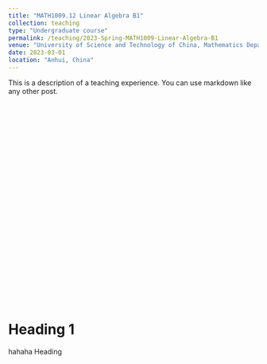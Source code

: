 ```yaml
---
title: "MATH1009.12 Linear Algebra B1"
collection: teaching
type: "Undergraduate course"
permalink: /teaching/2023-Spring-MATH1009-Linear-Algebra-B1
venue: "University of Science and Technology of China, Mathematics Department"
date: 2023-03-01
location: "Anhui, China"
---
```


This is a description of a teaching experience. You can use markdown like any other post.


<div id="echart" style="width: 600px; height: 400px;"></div>
<script type="text/javascript">
    var myChart = echarts.init(document.getElementById('echart'));

    var option = {
        title: {
            text: 'ECharts 样例'
        },
        tooltip: {},
        xAxis: {
            data: ["Mon", "Tue", "Wed", "Thu", "Fri", "Sat", "Sun"]
        },
        yAxis: {},
        series: [{
            name: 'Sales',
            type: 'line',
            data: [5, 20, 36, 10, 10, 20, 30]
        }]
    };

    myChart.setOption(option);
</script>

Heading 1
======
hahaha
Heading 
